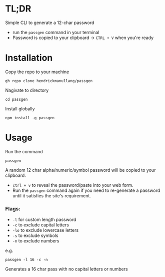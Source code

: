 # TL;DR

Simple CLI to generate a 12-char password

- run the `passgen` command in your terminal
- Password is copied to your clipboard -> `CTRL + V` when you're ready

# Installation

Copy the repo to your machine

```
gh repo clone hendrickmanullang/passgen
```

Nagivate to directory

```
cd passgen
```

Install globally

```
npm install -g passgen
```

# Usage

Run the command

```
passgen
```

A random 12 char alpha/numeric/symbol password will be copied to your clipboard.

- `ctrl + v` to reveal the password/paste into your web form.
- Run the `passgen` command again if you need to re-generate a password until it satisfies the site's requirement.

### Flags:

- `-l` for custom length password
- `-c` to exclude capital letters
- `-lo` to exclude lowercase letters
- `-s` to exclude symbols
- `-n` to exclude numbers

e.g.
```
passgen -l 16 -c -n
```

Generates a 16 char pass with no capital letters or numbers
